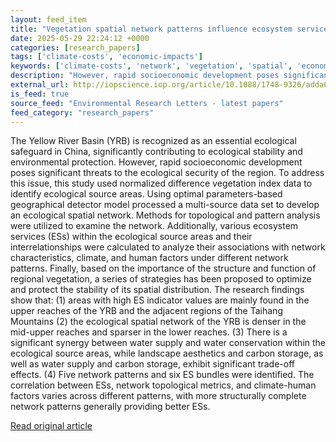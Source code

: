 ```yaml
---
layout: feed_item
title: "Vegetation spatial network patterns influence ecosystem service bundles and interactions in the Yellow River Basin"
date: 2025-05-29 22:24:12 +0000
categories: [research_papers]
tags: ['climate-costs', 'economic-impacts']
keywords: ['climate-costs', 'network', 'vegetation', 'spatial', 'economic-impacts']
description: "However, rapid socioeconomic development poses significant threats to the ecological security of the region"
external_url: http://iopscience.iop.org/article/10.1088/1748-9326/adda64
is_feed: true
source_feed: "Environmental Research Letters - latest papers"
feed_category: "research_papers"
---
```


The Yellow River Basin (YRB) is recognized as an essential ecological safeguard in China, significantly contributing to ecological stability and environmental protection. However, rapid socioeconomic development poses significant threats to the ecological security of the region. To address this issue, this study used normalized difference vegetation index data to identify ecological source areas. Using optimal parameters-based geographical detector model processed a multi-source data set to develop an ecological spatial network. Methods for topological and pattern analysis were utilized to examine the network. Additionally, various ecosystem services (ESs) within the ecological source areas and their interrelationships were calculated to analyze their associations with network characteristics, climate, and human factors under different network patterns. Finally, based on the importance of the structure and function of regional vegetation, a series of strategies has been proposed to optimize and protect the stability of its spatial distribution. The research findings show that: (1) areas with high ES indicator values are mainly found in the upper reaches of the YRB and the adjacent regions of the Taihang Mountains (2) the ecological spatial network of the YRB is denser in the mid-upper reaches and sparser in the lower reaches. (3) There is a significant synergy between water supply and water conservation within the ecological source areas, while landscape aesthetics and carbon storage, as well as water supply and carbon storage, exhibit significant trade-off effects. (4) Five network patterns and six ES bundles were identified. The correlation between ESs, network topological metrics, and climate-human factors varies across different patterns, with more structurally complete network patterns generally providing better ESs.

[Read original article](http://iopscience.iop.org/article/10.1088/1748-9326/adda64)
